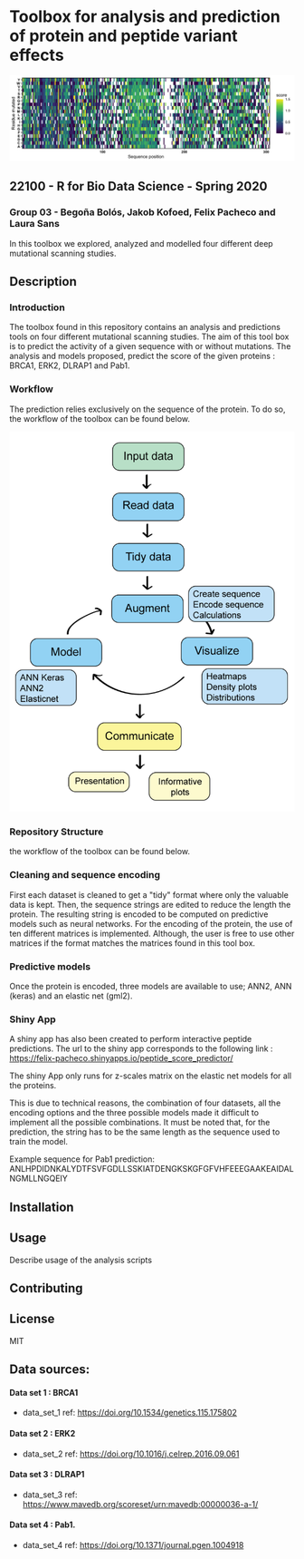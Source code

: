 # Toolbox for analysis and prediction of protein and peptide variant effects
![Image description](https://github.com/rforbiodatascience/2020_group03/blob/master//results/04_heatmaps/heatmap_data_set_score_1.png)
## 22100 - R for Bio Data Science - Spring 2020
### Group 03 - Begoña Bolós, Jakob Kofoed, Felix Pacheco and Laura Sans
In this toolbox we explored, analyzed and modelled four different deep mutational scanning studies.


## Description

### Introduction
The toolbox found in this repository contains an analysis and predictions tools on four different mutational scanning studies. The aim of this tool box is to predict the activity of a given sequence with or without mutations. The analysis and models proposed, predict the score of the given proteins : BRCA1, ERK2, DLRAP1 and Pab1.


### Workflow
The prediction relies exclusively on the sequence of the protein. To do so, the workflow of the toolbox can be found below.

![](https://github.com/rforbiodatascience/2020_group03/blob/master/doc/external_figures/flowchart.png)<!-- .element height="50%" width="50%" -->

### Repository Structure
the workflow of the toolbox can be found below.


### Cleaning and sequence encoding

First each dataset is cleaned to get a "tidy" format where only the valuable data is kept. Then, the sequence strings are edited to reduce the length the protein. The resulting string is encoded to be computed on predictive models such as neural networks. For the encoding of the protein, the use of ten different matrices is implemented. Although, the user is free to use other matrices if the format matches the matrices found in this tool box.


### Predictive models
Once the protein is encoded, three models are available to use; ANN2, ANN (keras) and an elastic net (gml2).

### Shiny App
A shiny app has also been created to perform interactive peptide predictions. The url to the shiny app corresponds to the following link : https://felix-pacheco.shinyapps.io/peptide_score_predictor/

The shiny App only runs for z-scales matrix on the elastic net models for all the proteins.

This is due to technical reasons, the combination of four datasets, all the encoding options and the three possible models made it difficult to implement all the possible combinations. It must be noted that, for the prediction, the string has to be the same length as the sequence used to train the model.

Example sequence for Pab1 prediction: ANLHPDIDNKALYDTFSVFGDLLSSKIATDENGKSKGFGFVHFEEEGAAKEAIDALNGMLLNGQEIY


## Installation


## Usage 


Describe usage of the analysis scripts


## Contributing



## License

MIT





## Data sources:

#### Data set 1 : BRCA1
* data_set_1 ref: https://doi.org/10.1534/genetics.115.175802


#### Data set 2 : ERK2
* data_set_2 ref: https://doi.org/10.1016/j.celrep.2016.09.061


#### Data set 3 : DLRAP1
* data_set_3 ref: https://www.mavedb.org/scoreset/urn:mavedb:00000036-a-1/


#### Data set 4 : Pab1.
* data_set_4 ref: https://doi.org/10.1371/journal.pgen.1004918


